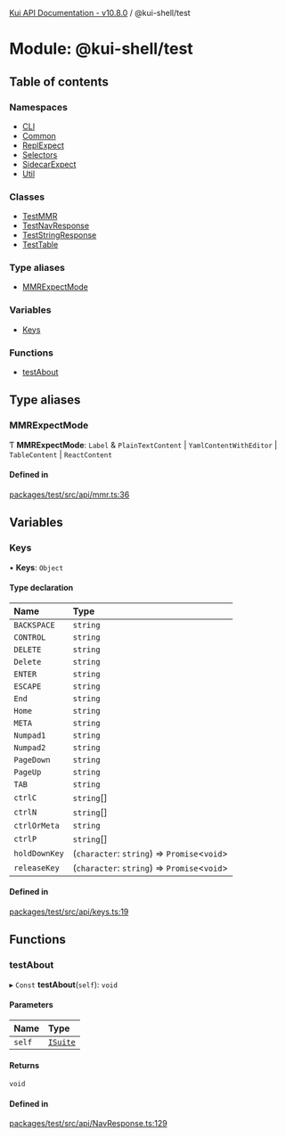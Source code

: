 [Kui API Documentation - v10.8.0](../README.md) / @kui-shell/test

# Module: @kui-shell/test

## Table of contents

### Namespaces

- [CLI](kui_shell_test.CLI.md)
- [Common](kui_shell_test.Common.md)
- [ReplExpect](kui_shell_test.ReplExpect.md)
- [Selectors](kui_shell_test.Selectors.md)
- [SidecarExpect](kui_shell_test.SidecarExpect.md)
- [Util](kui_shell_test.Util.md)

### Classes

- [TestMMR](../classes/kui_shell_test.TestMMR.md)
- [TestNavResponse](../classes/kui_shell_test.TestNavResponse.md)
- [TestStringResponse](../classes/kui_shell_test.TestStringResponse.md)
- [TestTable](../classes/kui_shell_test.TestTable.md)

### Type aliases

- [MMRExpectMode](kui_shell_test.md#mmrexpectmode)

### Variables

- [Keys](kui_shell_test.md#keys)

### Functions

- [testAbout](kui_shell_test.md#testabout)

## Type aliases

### MMRExpectMode

Ƭ **MMRExpectMode**: `Label` & `PlainTextContent` \| `YamlContentWithEditor` \| `TableContent` \| `ReactContent`

#### Defined in

[packages/test/src/api/mmr.ts:36](https://github.com/mra-ruiz/kui/blob/a3b5e3edf/packages/test/src/api/mmr.ts#L36)

## Variables

### Keys

• **Keys**: `Object`

#### Type declaration

| Name          | Type                                          |
| :------------ | :-------------------------------------------- |
| `BACKSPACE`   | `string`                                      |
| `CONTROL`     | `string`                                      |
| `DELETE`      | `string`                                      |
| `Delete`      | `string`                                      |
| `ENTER`       | `string`                                      |
| `ESCAPE`      | `string`                                      |
| `End`         | `string`                                      |
| `Home`        | `string`                                      |
| `META`        | `string`                                      |
| `Numpad1`     | `string`                                      |
| `Numpad2`     | `string`                                      |
| `PageDown`    | `string`                                      |
| `PageUp`      | `string`                                      |
| `TAB`         | `string`                                      |
| `ctrlC`       | `string`[]                                    |
| `ctrlN`       | `string`[]                                    |
| `ctrlOrMeta`  | `string`                                      |
| `ctrlP`       | `string`[]                                    |
| `holdDownKey` | (`character`: `string`) => `Promise`<`void`\> |
| `releaseKey`  | (`character`: `string`) => `Promise`<`void`\> |

#### Defined in

[packages/test/src/api/keys.ts:19](https://github.com/mra-ruiz/kui/blob/a3b5e3edf/packages/test/src/api/keys.ts#L19)

## Functions

### testAbout

▸ `Const` **testAbout**(`self`): `void`

#### Parameters

| Name   | Type                                                      |
| :----- | :-------------------------------------------------------- |
| `self` | [`ISuite`](../interfaces/kui_shell_test.Common.ISuite.md) |

#### Returns

`void`

#### Defined in

[packages/test/src/api/NavResponse.ts:129](https://github.com/mra-ruiz/kui/blob/a3b5e3edf/packages/test/src/api/NavResponse.ts#L129)
